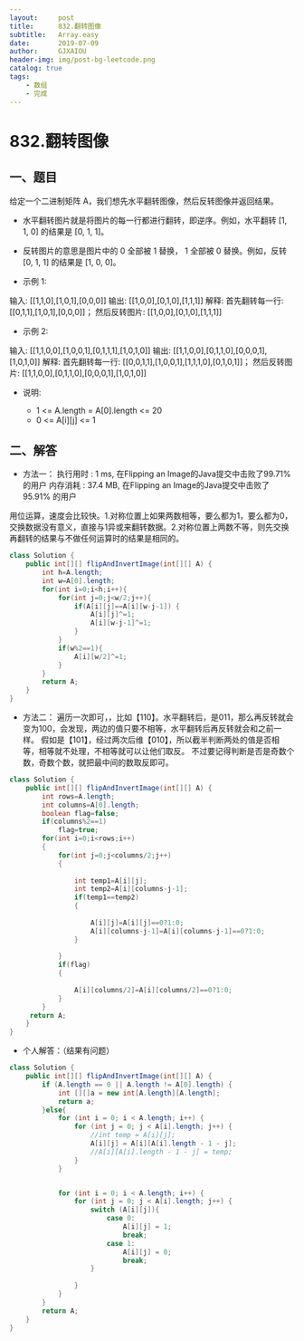 ```yaml
---
layout:     post
title:      832.翻转图像
subtitle:   Array.easy
date:       2019-07-09
author:     GJXAIOU
header-img: img/post-bg-leetcode.png
catalog: true
tags:
    - 数组
	- 完成 
---
```



# 832.翻转图像

## 一、题目
给定一个二进制矩阵 A，我们想先水平翻转图像，然后反转图像并返回结果。

- 水平翻转图片就是将图片的每一行都进行翻转，即逆序。例如，水平翻转 [1, 1, 0] 的结果是 [0, 1, 1]。

- 反转图片的意思是图片中的 0 全部被 1 替换， 1 全部被 0 替换。例如，反转 [0, 1, 1] 的结果是 [1, 0, 0]。

- 示例 1:

输入: [[1,1,0],[1,0,1],[0,0,0]]
输出: [[1,0,0],[0,1,0],[1,1,1]]
解释: 首先翻转每一行: [[0,1,1],[1,0,1],[0,0,0]]；
     然后反转图片: [[1,0,0],[0,1,0],[1,1,1]]
     
- 示例 2:

输入: [[1,1,0,0],[1,0,0,1],[0,1,1,1],[1,0,1,0]]
输出: [[1,1,0,0],[0,1,1,0],[0,0,0,1],[1,0,1,0]]
解释: 首先翻转每一行: [[0,0,1,1],[1,0,0,1],[1,1,1,0],[0,1,0,1]]；
     然后反转图片: [[1,1,0,0],[0,1,1,0],[0,0,0,1],[1,0,1,0]]

- 说明:

  - 1 <= A.length = A[0].length <= 20
  - 0 <= A[i][j] <= 1








## 二、解答

- 方法一：
执行用时 : 1 ms, 在Flipping an Image的Java提交中击败了99.71% 的用户 内存消耗 : 37.4 MB, 在Flipping an Image的Java提交中击败了95.91% 的用户

用位运算，速度会比较快。1.对称位置上如果两数相等，要么都为1，要么都为0，交换数据没有意义，直接与1异或来翻转数据。2.对称位置上两数不等，则先交换再翻转的结果与不做任何运算时的结果是相同的。

```java
class Solution {
    public int[][] flipAndInvertImage(int[][] A) {
        int h=A.length;
        int w=A[0].length;
        for(int i=0;i<h;i++){
            for(int j=0;j<w/2;j++){
                if(A[i][j]==A[i][w-j-1]) {
                    A[i][j]^=1;
                    A[i][w-j-1]^=1;
                }
            }
            if(w%2==1){
                A[i][w/2]^=1;
            }
        }
        return A;
    }
}
```


- 方法二：
遍历一次即可，，比如【110】。水平翻转后，是011，那么再反转就会变为100，会发现，两边的值只要不相等，水平翻转后再反转就会和之前一样。 假如是【101】，经过两次后维【010】，所以截半判断两处的值是否相等，相等就不处理，不相等就可以让他们取反。 不过要记得判断是否是奇数个数，奇数个数，就把最中间的数取反即可。

```java
class Solution {
    public int[][] flipAndInvertImage(int[][] A) {
        int rows=A.length;
        int columns=A[0].length;
        boolean flag=false;
        if(columns%2==1)
            flag=true;
        for(int i=0;i<rows;i++)
        {
            for(int j=0;j<columns/2;j++)
            {
                
                int temp1=A[i][j];
                int temp2=A[i][columns-j-1];
                if(temp1==temp2)
                {
        
                    A[i][j]=A[i][j]==0?1:0;
                    A[i][columns-j-1]=A[i][columns-j-1]==0?1:0;
                }
             
            }
            if(flag)
            {
               
                A[i][columns/2]=A[i][columns/2]==0?1:0;
            }
        }
     return A;
    }
}
```


- 个人解答：（结果有问题）

```java
class Solution {
    public int[][] flipAndInvertImage(int[][] A) {
        if (A.length == 0 || A.length != A[0].length) {
        	int [][]a = new int[A.length][A.length];
        	return a;
        }else{
        	for (int i = 0; i < A.length; i++) {
        		for (int j = 0; j < A[i].length; j++) {
        			//int temp = A[i][j];
        			A[i][j] = A[i][A[i].length - 1 - j];
        			//A[i][A[i].length - 1 - j] = temp;
        		}
        	}


        	for (int i = 0; i < A.length; i++) {
        		for (int j = 0; j < A[i].length; j++) {
        			switch (A[i][j]){
        				case 0:
        					A[i][j] = 1;
        					break;
        				case 1:
        					A[i][j] = 0;
        					break;
        			}
        				
        		}
        	}
        }
        return A;
    }
}


```
